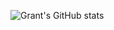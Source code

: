 ![Grant's GitHub stats](https://github-readme-stats.vercel.app/api?username=violette-git&theme=vue&show_icons=true)
